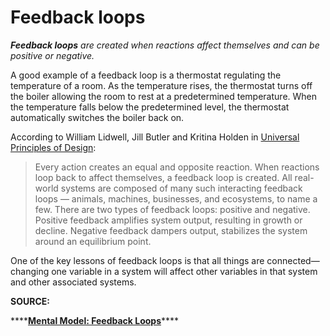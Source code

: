 # Feedback loops

_**Feedback loops** are created when reactions affect themselves and can be positive or negative._ 

A good example of a feedback loop is a thermostat regulating the temperature of a room. As the temperature rises, the thermostat turns off the boiler allowing the room to rest at a predetermined temperature. When the temperature falls below the predetermined level, the thermostat automatically switches the boiler back on. 

According to William Lidwell, Jill Butler and Kritina Holden in [Universal Principles of Design](https://www.amazon.co.uk/dp/1592535879?ie=UTF8&linkCode=gs2&tag=farstrblo-21&creative=392969&camp=213689): 

> Every action creates an equal and opposite reaction. When reactions loop back to affect themselves, a feedback loop is created. All real-world systems are composed of many such interacting feedback loops — animals, machines, businesses, and ecosystems, to name a few. There are two types of feedback loops: positive and negative. Positive feedback amplifies system output, resulting in growth or decline. Negative feedback dampers output, stabilizes the system around an equilibrium point.

One of the key lessons of feedback loops is that all things are connected—changing one variable in a system will affect other variables in that system and other associated systems. 

**SOURCE:** 

\*\*\*\*[**Mental Model: Feedback Loops**](https://fs.blog/2011/10/mental-model-feedback-loops/)\*\*\*\*

